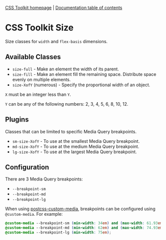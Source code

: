 [CSS Toolkit homepage](http://css-toolkit.com) | [Documentation
table of contents](toc.md)

# CSS Toolkit Size

Size classes for `width` and `flex-basis` dimensions.

## Available Classes

* `size-full` - Make an element the width of its parent.
* `size-fill` - Make an element fill the remaining space. Distribute space evenly on multiple elements.
* `size-XofY` (numerous) - Specify the proportional width of an object.

`X` must be an integer less than `Y`.

`Y` can be any of the following numbers: 2, 3, 4, 5, 6, 8, 10, 12.

## Plugins

Classes that can be limited to specific Media Query breakpoints.

* `sm-size-XofY` - To use at the smallest Media Query breakpoint.
* `md-size-XofY` - To use at the medium Media Query breakpoint.
* `lg-size-XofY` - To use at the largest Media Query breakpoint.

## Configuration

There are 3 Media Query breakpoints:

* `--breakpoint-sm`
* `--breakpoint-md`
* `--breakpoint-lg`

When using [postcss-custom-media](https://github.com/postcss/postcss-custom-media),
breakpoints can be configured using `@custom-media`. For example:

```css
@custom-media --breakpoint-sm (min-width: 34em) and (max-width: 61.93em);
@custom-media --breakpoint-md (min-width: 62em) and (max-width: 74.93em);
@custom-media --breakpoint-lg (min-width: 75em);
```
